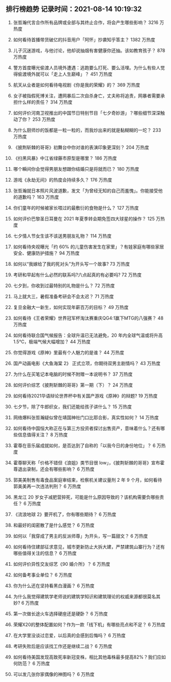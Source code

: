 
## 排行榜趋势 记录时间：2021-08-14 10:19:32
  
  1. 张哲瀚代言合作所有品牌或全部与其终止合作，将会产生哪些影响？ 3216 万热度
    
  2. 如何看待首播带货破亿的抖音用户「阿怀」抄袭知乎答主？ 1382 万热度
    
  3. 儿子沉迷游戏，与他讨论，他却说抽烟有害健康你还抽。该如教育孩子？ 878 万热度
    
  4. 警方首度曝光偷渡人员境外遭遇：逃跑要么打死、要么活埋。为什么有些人觉得偷渡境外就可以「走上人生巅峰」？ 451 万热度
    
  5. 航天从业者是如何看待电视剧《你是我的荣耀》的？ 369 万热度
    
  6. 女子被指假死博关注，遭网暴后二次自杀身亡，丈夫称将追责，网暴者需要承担什么样的责任？ 314 万热度
    
  7. 如何评价河南卫视推出的中国节日特别节目「七夕奇妙游」？哪些细节深深触动了你？ 253 万热度
    
  8. 为什么厨师炒的饭都是一粒一粒的，而我炒出来的就是黏糊糊的一坨？ 233 万热度
    
  9. 《披荆斩棘的哥哥》初舞台中你对谁的表演印象更深刻？ 204 万热度
    
  10. 《扫黑风暴》中江省绿藤市原型是哪里？ 186 万热度
    
  11. 哪个瞬间你会觉得男朋友想跟你结婚只是将就而已？ 180 万热度
    
  12. 游戏《永劫无间》的热度会持续多久？ 176 万热度
    
  13. 张哲瀚就日本照片风波道歉，发文「为曾经无知的自己而羞愧」。你能接受他的道歉吗？ 163 万热度
    
  14. 你们童年的时候被家长喂过的最敷衍的食物是什么？ 127 万热度
    
  15. 如何评价巴黎圣日耳曼在 2021 年夏季转会期免签四大球星的操作？ 125 万热度
    
  16. 七夕情人节女生该不该送男朋友礼物？ 114 万热度
    
  17. 如何看待央视曝光「约 60% 的儿童伤害发生在家里」？有娃家庭有哪些家居安全、健康防护措施？ 94 万热度
    
  18. 如何以“我嫁给了我的死对头”为开头写一个故事? 73 万热度
    
  19. 考研和早起有什么必然的联系吗?六点起真的有必要吗? 72 万热度
    
  20. 七夕到，你收到过最特别的礼物是什么？ 72 万热度
    
  21. 马上就大三，暑假准备考研会不会太迟？ 71 万热度
    
  22. 复旦金融大一新生，如何实现年薪百万的目标？ 49 万热度
    
  23. 如何看待《王者荣耀》世界冠军杯淘汰赛重庆QG4:1赢下MTG的八强赛？ 48 万热度
    
  24. 如何看待联合国气候报告：全球升温已无法避免，20 年内全球气温或将升高 1.5℃，极端气候大幅增加？ 44 万热度
    
  25. 你觉得游戏《原神》里最有个人魅力的是谁？ 44 万热度
    
  26. 国产动画电影《大鱼海棠 2》 正式立项，你期待双男主剧情吗？ 43 万热度
    
  27. 为什么在买笔记本电脑的时候不附赠一本说明书？ 37 万热度
    
  28. 如何评价综艺《披荆斩棘的哥哥》第一期（下）？ 24 万热度
    
  29. 如何看待2021华语辩论世界杯中有关国产游戏《原神》的辩题? 19 万热度
    
  30. 七夕节，除了牛郎织女，我们还能给孩子讲什么？ 15 万热度
    
  31. 网络爆料张哲瀚疑似曾在靖国神社门口比耶合影，真实性如何？ 14 万热度
    
  32. 如何看待中国恒大称正在与第三方投资者探讨出售资产，意味着什么？还有哪些信息值得关注？ 8 万热度
    
  33. 霍尊在音乐届成就如何，是否达到了自称的「以我今日的身份地位」？ 6 万热度
    
  34. 霍尊聊天称「价格不错但《浪姐》类节目很 low」，《披荆斩棘的哥哥》宣布霍尊退出录制，还会有哪些影响？ 6 万热度
    
  35. 郭美美制售有毒食品案庭审结束，检察机关建议量刑 2 年 9 个月，如何看待郭美美再一次违法判刑？ 6 万热度
    
  36. 黑龙江 20 岁女子减肥营猝死，可能是什么原因导致的？该机构需要负哪些责任？ 6 万热度
    
  37. 《流浪地球 2》要开机了，你有哪些期待？ 6 万热度
    
  38. 和最好的闺密散了是什么感觉？ 6 万热度
    
  39. 如何以「我穿成了男主的反派师尊」为开头，写一篇甜文？ 6 万热度
    
  40. 如何看待住建部征求意见，城市更新防止大拆大建，严禁建筑山寨行为？还有哪些值得关注的信息？ 6 万热度
    
  41. 如何评价异性交友综艺《90 婚介所》？ 6 万热度
    
  42. 如何备考事业单位？ 6 万热度
    
  43. 你为什么还在坚持看黑白漫画？ 6 万热度
    
  44. 为什么我觉得建筑学老师说的建筑学知识和建筑理论的权威来源都很莫名其妙? 6 万热度
    
  45. 第一次做长途火车选择硬座还是硬卧？ 6 万热度
    
  46. 荣耀X20的整体配置如何？作为一款「线下机」有哪些亮点和不足？ 6 万热度
    
  47. 在大学里没谈过恋爱，以后真的会感到后悔吗？ 6 万热度
    
  48. 考研失败后是应该找工作还是继续二战？ 6 万热度
    
  49. 如何看待美国发现高致死率新冠变株，相比其他毒株最多提高82%？我们应如何防范？ 6 万热度
    
  50. 可以发几张你家偶像的神图吗？ 6 万热度
    